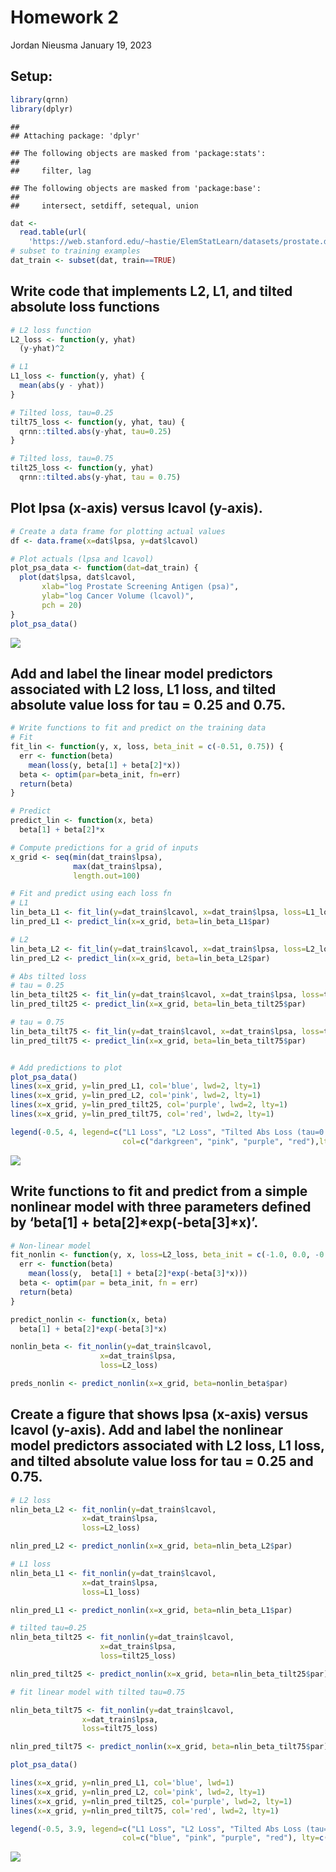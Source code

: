 Homework 2
================
Jordan Nieusma
January 19, 2023

## Setup:

``` r
library(qrnn)
library(dplyr)
```

    ## 
    ## Attaching package: 'dplyr'

    ## The following objects are masked from 'package:stats':
    ## 
    ##     filter, lag

    ## The following objects are masked from 'package:base':
    ## 
    ##     intersect, setdiff, setequal, union

``` r
dat <- 
  read.table(url(
    'https://web.stanford.edu/~hastie/ElemStatLearn/datasets/prostate.data'))
# subset to training examples
dat_train <- subset(dat, train==TRUE)
```

## Write code that implements L2, L1, and tilted absolute loss functions

``` r
# L2 loss function
L2_loss <- function(y, yhat)
  (y-yhat)^2

# L1
L1_loss <- function(y, yhat) {
  mean(abs(y - yhat))
}

# Tilted loss, tau=0.25
tilt75_loss <- function(y, yhat, tau) {
  qrnn::tilted.abs(y-yhat, tau=0.25)
}

# Tilted loss, tau=0.75
tilt25_loss <- function(y, yhat)
  qrnn::tilted.abs(y-yhat, tau = 0.75)
```

## Plot lpsa (x-axis) versus lcavol (y-axis).

``` r
# Create a data frame for plotting actual values
df <- data.frame(x=dat$lpsa, y=dat$lcavol)

# Plot actuals (lpsa and lcavol)
plot_psa_data <- function(dat=dat_train) {
  plot(dat$lpsa, dat$lcavol,
       xlab="log Prostate Screening Antigen (psa)",
       ylab="log Cancer Volume (lcavol)",
       pch = 20)
}
plot_psa_data()
```

![](Homework-2_files/figure-gfm/plot-actuals-1.png)<!-- -->

## Add and label the linear model predictors associated with L2 loss, L1 loss, and tilted absolute value loss for tau = 0.25 and 0.75.

``` r
# Write functions to fit and predict on the training data
# Fit
fit_lin <- function(y, x, loss, beta_init = c(-0.51, 0.75)) {
  err <- function(beta)
    mean(loss(y, beta[1] + beta[2]*x))
  beta <- optim(par=beta_init, fn=err)
  return(beta)
}

# Predict
predict_lin <- function(x, beta)
  beta[1] + beta[2]*x

# Compute predictions for a grid of inputs
x_grid <- seq(min(dat_train$lpsa),
              max(dat_train$lpsa),
              length.out=100)
```

``` r
# Fit and predict using each loss fn
# L1
lin_beta_L1 <- fit_lin(y=dat_train$lcavol, x=dat_train$lpsa, loss=L1_loss)
lin_pred_L1 <- predict_lin(x=x_grid, beta=lin_beta_L1$par)

# L2
lin_beta_L2 <- fit_lin(y=dat_train$lcavol, x=dat_train$lpsa, loss=L2_loss)
lin_pred_L2 <- predict_lin(x=x_grid, beta=lin_beta_L2$par)

# Abs tilted loss
# tau = 0.25
lin_beta_tilt25 <- fit_lin(y=dat_train$lcavol, x=dat_train$lpsa, loss=tilt25_loss)
lin_pred_tilt25 <- predict_lin(x=x_grid, beta=lin_beta_tilt25$par)

# tau = 0.75
lin_beta_tilt75 <- fit_lin(y=dat_train$lcavol, x=dat_train$lpsa, loss=tilt75_loss)
lin_pred_tilt75 <- predict_lin(x=x_grid, beta=lin_beta_tilt75$par)


# Add predictions to plot
plot_psa_data()
lines(x=x_grid, y=lin_pred_L1, col='blue', lwd=2, lty=1)
lines(x=x_grid, y=lin_pred_L2, col='pink', lwd=2, lty=1)
lines(x=x_grid, y=lin_pred_tilt25, col='purple', lwd=2, lty=1)
lines(x=x_grid, y=lin_pred_tilt75, col='red', lwd=2, lty=1)

legend(-0.5, 4, legend=c("L1 Loss", "L2 Loss", "Tilted Abs Loss (tau=0.25)", "Tilted Abs Loss (tau=0.75)"),
                         col=c("darkgreen", "pink", "purple", "red"),lty=c(1,1,1,1), cex=0.8)
```

![](Homework-2_files/figure-gfm/plot-lin-preds-1.png)<!-- -->

## Write functions to fit and predict from a simple nonlinear model with three parameters defined by ‘beta\[1\] + beta\[2\]*exp(-beta\[3\]*x)’.

``` r
# Non-linear model
fit_nonlin <- function(y, x, loss=L2_loss, beta_init = c(-1.0, 0.0, -0.3 )) {
  err <- function(beta)
    mean(loss(y,  beta[1] + beta[2]*exp(-beta[3]*x)))
  beta <- optim(par = beta_init, fn = err)
  return(beta)
}

predict_nonlin <- function(x, beta)
  beta[1] + beta[2]*exp(-beta[3]*x)

nonlin_beta <- fit_nonlin(y=dat_train$lcavol,
                    x=dat_train$lpsa,
                    loss=L2_loss)

preds_nonlin <- predict_nonlin(x=x_grid, beta=nonlin_beta$par)
```

## Create a figure that shows lpsa (x-axis) versus lcavol (y-axis). Add and label the nonlinear model predictors associated with L2 loss, L1 loss, and tilted absolute value loss for tau = 0.25 and 0.75.

``` r
# L2 loss 
nlin_beta_L2 <- fit_nonlin(y=dat_train$lcavol,
                x=dat_train$lpsa,
                loss=L2_loss)

nlin_pred_L2 <- predict_nonlin(x=x_grid, beta=nlin_beta_L2$par)

# L1 loss 
nlin_beta_L1 <- fit_nonlin(y=dat_train$lcavol,
                x=dat_train$lpsa,
                loss=L1_loss)

nlin_pred_L1 <- predict_nonlin(x=x_grid, beta=nlin_beta_L1$par)

# tilted tau=0.25
nlin_beta_tilt25 <- fit_nonlin(y=dat_train$lcavol,
                    x=dat_train$lpsa,
                    loss=tilt25_loss)

nlin_pred_tilt25 <- predict_nonlin(x=x_grid, beta=nlin_beta_tilt25$par)

# fit linear model with tilted tau=0.75

nlin_beta_tilt75 <- fit_nonlin(y=dat_train$lcavol,
                x=dat_train$lpsa,
                loss=tilt75_loss)

nlin_pred_tilt75 <- predict_nonlin(x=x_grid, beta=nlin_beta_tilt75$par)
```

``` r
plot_psa_data()

lines(x=x_grid, y=nlin_pred_L1, col='blue', lwd=1)
lines(x=x_grid, y=nlin_pred_L2, col='pink', lwd=2, lty=1)
lines(x=x_grid, y=nlin_pred_tilt25, col='purple', lwd=2, lty=1)
lines(x=x_grid, y=nlin_pred_tilt75, col='red', lwd=2, lty=1)

legend(-0.5, 3.9, legend=c("L1 Loss", "L2 Loss", "Tilted Abs Loss (tau=0.25)", "Tilted Abs Loss (tau=0.75)"),
                         col=c("blue", "pink", "purple", "red"), lty=c(1,1,1,1), cex=0.8)
```

![](Homework-2_files/figure-gfm/plot-nonlin-1.png)<!-- -->
